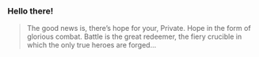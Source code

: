 ### Hello there!

> The good news is, there’s hope for your, Private. Hope in the form of glorious combat. Battle is the great redeemer, the fiery crucible in which the only true heroes are forged...
